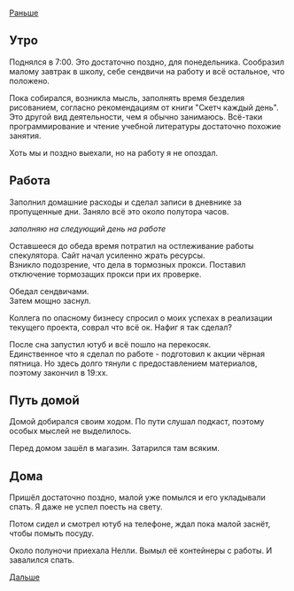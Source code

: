 [Раньше](2019.11.24.md)  
## Утро
Поднялся в 7:00. Это достаточно поздно, для понедельника. Сообразил малому завтрак в школу, себе сендвичи на работу и всё остальное, что положено.

Пока собирался, возникла мысль, заполнять время безделия рисованием, согласно рекомендациям от книги "Скетч каждый день". Это другой вид деятельности, чем я обычно занимаюсь. Всё-таки программирование и чтение учебной литературы достаточно похожие занятия.

Хоть мы и поздно выехали, но на работу я не опоздал.
## Работа
Заполнил домашние расходы и сделал записи в дневнике за пропущенные дни. Заняло всё это около полутора часов.

*заполняю на следующий день на работе*

Оставшееся до обеда время потратил на остлеживание работы спекулятора. Сайт начал усиленно жрать ресурсы.  
Взникло подозрение, что дела в тормозных прокси. Поставил отключение тормозащих прокси при их проверке.

Обедал сендвичами.  
Затем мощно заснул.

Коллега по опасному бизнесу спросил о моих успехах в реализации текущего проекта, соврал что всё ок. Нафиг я так сделал?

После сна запустил ютуб и всё пошло на перекосяк.  
Единственное что я сделал по работе - подготовил к акции чёрная пятница. Но здесь долго тянули с предоставлением материалов, поэтому закончил в 19:хх.
## Путь домой
Домой добирался своим ходом. По пути слушал подкаст, поэтому особых мыслей не выделилось.

Перед домом зашёл в магазин. Затарился там всяким.
## Дома
Пришёл достаточно поздно, малой уже помылся и его укладывали спать. Я даже не успел поесть на свету.

Потом сидел и смотрел ютуб на телефоне, ждал пока малой заснёт, чтобы помыть посуду.

Около полуночи приехала Нелли. Вымыл её контейнеры с работы. И завалился спaть.

[Дальше](2019.11.26.md)